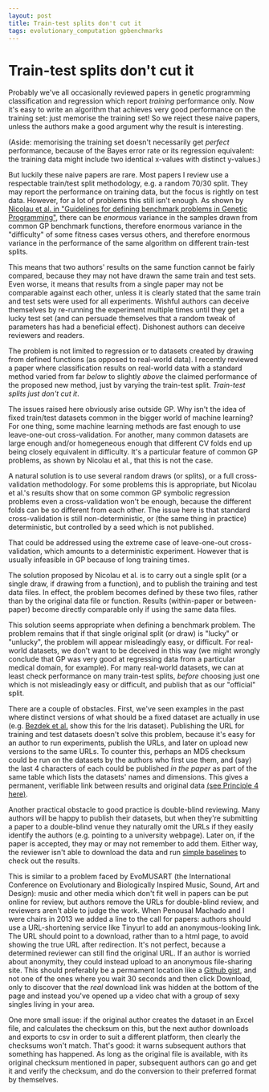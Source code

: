 ```yaml
---
layout: post
title: Train-test splits don't cut it
tags: evolutionary_computation gpbenchmarks
---
```


Train-test splits don't cut it
========

Probably we've all occasionally reviewed papers in genetic programming
classification and regression which report *training* performance
only. Now it's easy to write an algorithm that achieves very good
performance on the training set: just memorise the training set! So we
reject these naive papers, unless the authors make a good argument why
the result is interesting.

(Aside: memorising the training set doesn't necessarily get *perfect*
performance, because of the Bayes error rate or its regression
equivalent: the training data might include two identical x-values
with distinct y-values.)

But luckily these naive papers are rare. Most papers I review use a
respectable train/test split methodology, e.g. a random 70/30
split. They may report the performance on training data, but the focus
is rightly on test data. However, for a lot of problems this still
isn't enough.  As shown by
[Nicolau et al. in "Guidelines for defining benchmark problems in Genetic Programming"](http://ieeexplore.ieee.org/xpl/login.jsp?tp=&arnumber=7257019),
there can be *enormous* variance in the samples drawn from common GP
benchmark functions, therefore enormous variance in the "difficulty"
of some fitness cases versus others, and therefore enormous variance
in the performance of the same algorithm on different train-test
splits. 

This means that two authors' results on the same function cannot be
fairly compared, because they may not have drawn the same train and
test sets. Even worse, it means that results from a single paper may
not be comparable against each other, unless it is clearly stated that
the same train and test sets were used for all experiments. Wishful
authors can deceive themselves by re-running the experiment multiple
times until they get a lucky test set (and can persuade themselves
that a random tweak of parameters has had a beneficial
effect). Dishonest authors can deceive reviewers and readers.

The problem is not limited to regression or to datasets created by
drawing from defined functions (as opposed to real-world data). I
recently reviewed a paper where classification results on real-world
data with a standard method varied from far *below* to slightly
*above* the claimed performance of the proposed new method, just by
varying the train-test split. *Train-test splits just don't cut it*.

The issues raised here obviously arise outside GP. Why isn't the idea
of fixed train/test datasets common in the bigger world of machine
learning? For one thing, some machine learning methods are fast enough
to use leave-one-out cross-validation. For another, many common
datasets are large enough and/or homegeneous enough that different CV
folds end up being closely equivalent in difficulty. It's a particular
feature of common GP problems, as shown by Nicolau et al., that this
is not the case.

A natural solution is to use several random draws (or splits), or a
full cross-validation methodology. For some problems this is
appropriate, but Nicolau et al.'s results show that on some common GP
symbolic regression problems even a cross-validation won't be enough,
because the different folds can be so different from each other. The
issue here is that standard cross-validation is still
non-deterministic, or (the same thing in practice) deterministic, but
controlled by a seed which is not published.

That could be addressed using the extreme case of leave-one-out
cross-validation, which amounts to a deterministic experiment. However
that is usually infeasible in GP because of long training times.

The solution proposed by Nicolau et al. is to carry out a single split
(or a single draw, if drawing from a function), and to publish the
training and test data files. In effect, the problem becomes defined
by these two files, rather than by the original data file or
function. Results (within-paper or between-paper) become directly
comparable only if using the same data files. 

This solution seems appropriate when defining a benchmark problem. The
problem remains that if that single original split (or draw) is
"lucky" or "unlucky", the problem will appear misleadingly easy, or
difficult. For real-world datasets, we don't want to be deceived in
this way (we might wrongly conclude that GP was very good at
regressing data from a particular medical domain, for example). For
many real-world datasets, we can at least check performance on many
train-test splits, *before* choosing just one which is not
misleadingly easy or difficult, and publish that as our "official"
split.

There are a couple of obstacles. First, we've seen examples in the
past where distinct versions of what should be a fixed dataset are
actually in use
(e.g. [Bezdek et al.](http://pages.bangor.ac.uk/~mas00a/papers/jbjkrklknptfs99.pdf)
show this for the Iris dataset). Publishing the URL for training and
test datasets doesn't solve this problem, because it's easy for an
author to run experiments, publish the URLs, and later on upload new
versions to the same URLs. To counter this, perhaps an MD5 checksum
could be run on the datasets by the authors who first use them, and
(say) the last 4 characters of each could be published *in the paper*
as part of the same table which lists the datasets' names and
dimensions. This gives a permanent, verifiable link between results
and original data
[(see Principle 4 here)](http://guerrilla-analytics.net/the-principles/).

Another practical obstacle to good practice is double-blind reviewing.
Many authors will be happy to publish their datasets, but when they're
submitting a paper to a double-blind venue they naturally omit the
URLs if they easily identify the authors (e.g. pointing to a
university webpage). Later on, if the paper is accepted, they may or
may not remember to add them. Either way, the reviewer isn't able to
download the data and run
[simple baselines](http://jmmcd.net/2013/12/19/gp-needs-better-baselines.html)
to check out the results.

This is similar to a problem faced by EvoMUSART (the International
Conference on Evolutionary and Biologically Inspired Music, Sound, Art
and Design): music and other media which don't fit well in papers can
be put online for review, but authors remove the URLs for double-blind
review, and reviewers aren't able to judge the work. When Penousal
Machado and I were chairs in 2013 we added a line to the call for
papers: authors should use a URL-shortening service like Tinyurl to
add an anonymous-looking link. The URL should point to a download,
rather than to a html page, to avoid showing the true URL after
redirection. It's not perfect, because a determined reviewer can still
find the original URL. If an author is worried about anonymity, they
could instead upload to an anonymous file-sharing site. This should
preferably be a permament location like a
[Github gist](https://gist.github.com), and not one of the ones where
you wait 30 seconds and then click Download, only to discover that the
*real* download link was hidden at the bottom of the page and instead
you've opened up a video chat with a group of sexy singles living in
your area.

One more small issue: if the original author creates the dataset in an
Excel file, and calculates the checksum on this, but the next author
downloads and exports to csv in order to suit a different platform,
then clearly the checksums won't match. That's good: it warns
subsequent authors that something has happened. As long as the
original file is available, with its original checksum mentioned in
paper, subsequent authors can go and get it and verify the checksum,
and do the conversion to their preferred format by themselves.


